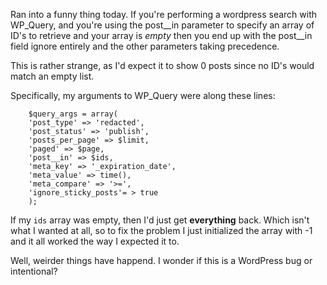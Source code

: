 Ran into a funny thing today. If you're performing a wordpress search
with WP_Query, and you're using the post__in parameter to specify an
array of ID's to retrieve and your array is _empty_ then you end up with
the post__in field ignore entirely and the other parameters taking
precedence. 

This is rather strange, as I'd expect it to show 0 posts since no ID's
would match an empty list. 

Specifically, my arguments to WP_Query were along these lines:

```
    $query_args = array( 	 
    'post_type' => 'redacted',
    'post_status' => 'publish',
    'posts_per_page' => $limit,
    'paged' => $page,
    'post__in' => $ids,
    'meta_key' => '_expiration_date', 
    'meta_value' => time(), 
    'meta_compare' => '>=',
    'ignore_sticky_posts'= > true
    );
```

If my `ids` array was empty, then I'd just get **everything** back.
Which isn't what I wanted at all, so to fix the problem I just
initialized the array with -1 and it all worked the way I expected it
to. 

Well, weirder things have happend. I wonder if this is a WordPress bug
or intentional?


